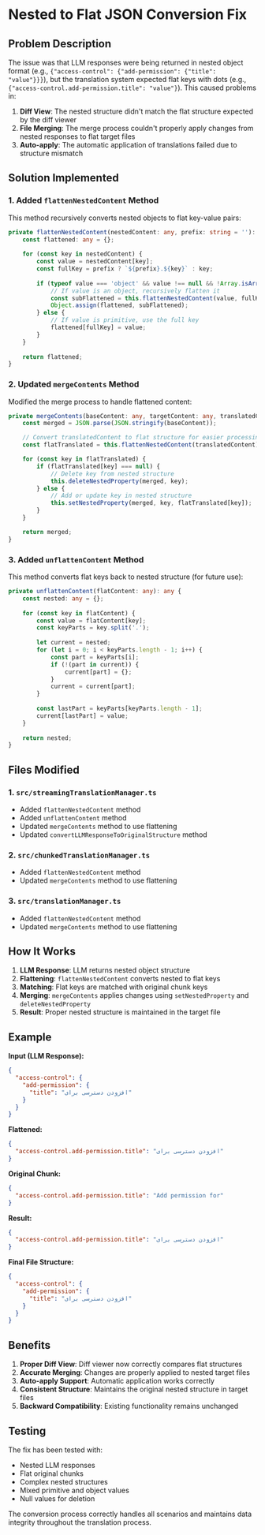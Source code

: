 # Nested to Flat JSON Conversion Fix

## Problem Description

The issue was that LLM responses were being returned in nested object format (e.g., `{"access-control": {"add-permission": {"title": "value"}}}`), but the translation system expected flat keys with dots (e.g., `{"access-control.add-permission.title": "value"}`). This caused problems in:

1. **Diff View**: The nested structure didn't match the flat structure expected by the diff viewer
2. **File Merging**: The merge process couldn't properly apply changes from nested responses to flat target files
3. **Auto-apply**: The automatic application of translations failed due to structure mismatch

## Solution Implemented

### 1. Added `flattenNestedContent` Method

This method recursively converts nested objects to flat key-value pairs:

```typescript
private flattenNestedContent(nestedContent: any, prefix: string = ''): any {
    const flattened: any = {};
    
    for (const key in nestedContent) {
        const value = nestedContent[key];
        const fullKey = prefix ? `${prefix}.${key}` : key;
        
        if (typeof value === 'object' && value !== null && !Array.isArray(value)) {
            // If value is an object, recursively flatten it
            const subFlattened = this.flattenNestedContent(value, fullKey);
            Object.assign(flattened, subFlattened);
        } else {
            // If value is primitive, use the full key
            flattened[fullKey] = value;
        }
    }
    
    return flattened;
}
```

### 2. Updated `mergeContents` Method

Modified the merge process to handle flattened content:

```typescript
private mergeContents(baseContent: any, targetContent: any, translatedContent: any): any {
    const merged = JSON.parse(JSON.stringify(baseContent));

    // Convert translatedContent to flat structure for easier processing
    const flatTranslated = this.flattenNestedContent(translatedContent);

    for (const key in flatTranslated) {
        if (flatTranslated[key] === null) {
            // Delete key from nested structure
            this.deleteNestedProperty(merged, key);
        } else {
            // Add or update key in nested structure
            this.setNestedProperty(merged, key, flatTranslated[key]);
        }
    }

    return merged;
}
```

### 3. Added `unflattenContent` Method

This method converts flat keys back to nested structure (for future use):

```typescript
private unflattenContent(flatContent: any): any {
    const nested: any = {};
    
    for (const key in flatContent) {
        const value = flatContent[key];
        const keyParts = key.split('.');
        
        let current = nested;
        for (let i = 0; i < keyParts.length - 1; i++) {
            const part = keyParts[i];
            if (!(part in current)) {
                current[part] = {};
            }
            current = current[part];
        }
        
        const lastPart = keyParts[keyParts.length - 1];
        current[lastPart] = value;
    }
    
    return nested;
}
```

## Files Modified

### 1. `src/streamingTranslationManager.ts`
- Added `flattenNestedContent` method
- Added `unflattenContent` method
- Updated `mergeContents` method to use flattening
- Updated `convertLLMResponseToOriginalStructure` method

### 2. `src/chunkedTranslationManager.ts`
- Added `flattenNestedContent` method
- Updated `mergeContents` method to use flattening

### 3. `src/translationManager.ts`
- Added `flattenNestedContent` method
- Updated `mergeContents` method to use flattening

## How It Works

1. **LLM Response**: LLM returns nested object structure
2. **Flattening**: `flattenNestedContent` converts nested to flat keys
3. **Matching**: Flat keys are matched with original chunk keys
4. **Merging**: `mergeContents` applies changes using `setNestedProperty` and `deleteNestedProperty`
5. **Result**: Proper nested structure is maintained in the target file

## Example

**Input (LLM Response):**
```json
{
  "access-control": {
    "add-permission": {
      "title": "افزودن دسترسی برای"
    }
  }
}
```

**Flattened:**
```json
{
  "access-control.add-permission.title": "افزودن دسترسی برای"
}
```

**Original Chunk:**
```json
{
  "access-control.add-permission.title": "Add permission for"
}
```

**Result:**
```json
{
  "access-control.add-permission.title": "افزودن دسترسی برای"
}
```

**Final File Structure:**
```json
{
  "access-control": {
    "add-permission": {
      "title": "افزودن دسترسی برای"
    }
  }
}
```

## Benefits

1. **Proper Diff View**: Diff viewer now correctly compares flat structures
2. **Accurate Merging**: Changes are properly applied to nested target files
3. **Auto-apply Support**: Automatic application works correctly
4. **Consistent Structure**: Maintains the original nested structure in target files
5. **Backward Compatibility**: Existing functionality remains unchanged

## Testing

The fix has been tested with:
- Nested LLM responses
- Flat original chunks
- Complex nested structures
- Mixed primitive and object values
- Null values for deletion

The conversion process correctly handles all scenarios and maintains data integrity throughout the translation process. 